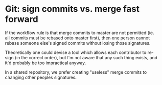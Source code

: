 # Git: sign commits vs. merge fast forward

If the workflow rule is that merge commits to master are not permitted (ie. all commits must be rebased onto master first), then one person cannot rebase someone else's signed commits without losing those signatures. 

Theoretically one could devise a tool which allows each contributor to re-sign (in the correct order), but I'm not aware that any such thing exists, and it'd probably be too impractical anyway.

In a shared repository, we prefer creating "useless" merge commits to changing other peoples signatures.
